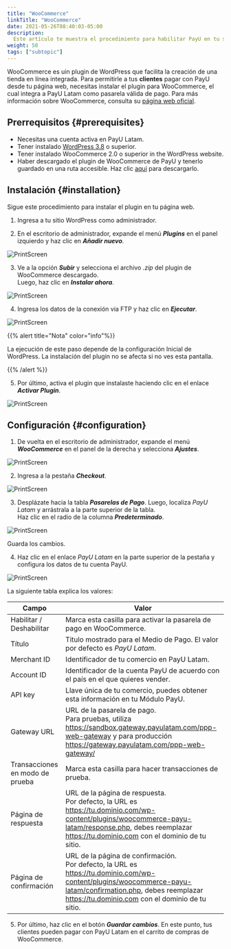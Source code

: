 ```yaml
---
title: "WooCommerce"
linkTitle: "WooCommerce"
date: 2021-05-26T08:40:03-05:00
description:
  Este artículo te muestra el procedimiento para habilitar PayU en tu sitio web de WooCommerce.
weight: 50
tags: ["subtopic"]
---
```


WooCommerce es uin plugin de WordPress que facilita la creación de una tienda en línea integrada. Para permitirle a tus **clientes** pagar con PayU desde tu página web, necesitas instalar el plugin para WooCommerce, el cual integra a PayU Latam como pasarela válida de pago. Para más información sobre WooCommerce, consulta su [página web oficial](https://woocommerce.com/). 

## Prerrequisitos {#prerequisites}
* Necesitas una cuenta activa en PayU Latam.
* Tener instalado [WordPress 3.8](https://wordpress.com/es) o superior.
* Tener instalado WooCommerce 2.0 o superior in the WordPress website.
* Haber descargado el plugin de WooCommerce de PayU y tenerlo guardado en una ruta accesible. Haz clic [aquí](https://github.com/developers-payu-latam/developers-payu-latam.github.io/raw/master/plugins/woocommerce-payu-latam-2.1.zip) para descargarlo.

## Instalación {#installation}
Sigue este procedimiento para instalar el plugin en tu página web.

1. Ingresa a tu sitio WordPress como administrador.

2. En el escritorio de administrador, expande el menú _**Plugins**_ en el panel izquierdo y haz clic en _**Añadir nuevo**_.

![PrintScreen](/assets/WooCommerce/WooCommerce_01.jpg)

3. Ve a la opción _**Subir**_ y selecciona el archivo _.zip_ del plugin de WooCommerce descargado.<br>
Luego, haz clic en _**Instalar ahora**_.

![PrintScreen](/assets/WooCommerce/WooCommerce_02.jpg)

4. Ingresa los datos de la conexión via FTP y haz clic en _**Ejecutar**_.

![PrintScreen](/assets/WooCommerce/WooCommerce_03.jpg)

{{% alert title="Nota" color="info"%}}

La ejecución de este paso depende de la configuración Inicial de WordPress. La instalación del plugin no se afecta si no ves esta pantalla.

{{% /alert %}}  

5. Por último, activa el plugin que instalaste haciendo clic en el enlace _**Activar Plugin**_.

![PrintScreen](/assets/WooCommerce/WooCommerce_04.jpg)

## Configuración {#configuration}
1. De vuelta en el escritorio de administrador, expande el menú _**WooCommerce**_ en el panel de la derecha y selecciona _**Ajustes**_.

![PrintScreen](/assets/WooCommerce/WooCommerce_05.jpg)

2. Ingresa a la pestaña _**Checkout**_.

![PrintScreen](/assets/WooCommerce/WooCommerce_06.jpg)

3. Desplázate hacia la tabla _**Pasarelas de Pago**_. Luego, localiza _PayU Latam_ y arrástrala a la parte superior de la tabla.<br>
Haz clic en el radio de la columna _**Predeterminado**_.

![PrintScreen](/assets/WooCommerce/WooCommerce_07.jpg)

Guarda los cambios. 

4. Haz clic en el enlace _PayU Latam_ en la parte superior de la pestaña y configura los datos de tu cuenta PayU.

![PrintScreen](/assets/WooCommerce/WooCommerce_09.jpg)

La siguiente tabla explica los valores:

| Campo                            | Valor                                                                                      |
|----------------------------------|--------------------------------------------------------------------------------------------|
| Habilitar / Deshabilitar         | Marca esta casilla para activar la pasarela de pago en WooCommerce.                        |
| Título                           | Titulo mostrado para el Medio de Pago. El valor por defecto es _PayU Latam_.               |
| Merchant ID                      | Identificador de tu comercio en PayU Latam.                                                |
| Account ID                       | Identificador de la cuenta PayU de acuerdo con el país en el que quieres vender.           |
| API key                          | Llave única de tu comercio, puedes obtener esta información en tu Módulo PayU.             |
| Gateway URL                      | URL de la pasarela de pago.<br>Para pruebas, utiliza https://sandbox.gateway.payulatam.com/ppp-web-gateway y para producción https://gateway.payulatam.com/ppp-web-gateway/                                                |
| Transacciones en modo de prueba  | Marca esta casilla para hacer transacciones de prueba.                                     |
| Página de respuesta              | URL de la página de respuesta.<br>Por defecto, la URL es https://tu.dominio.com/wp-content/plugins/woocommerce-payu-latam/response.php, debes reemplazar https://tu.dominio.com con el dominio de tu sitio.                |
| Página de confirmación           | URL de la página de confirmación.<br>Por defecto, la URL es https://tu.dominio.com/wp-content/plugins/woocommerce-payu-latam/confirmation.php, debes reemplazar https://tu.dominio.com con el dominio de tu sitio. |

5. Por último, haz clic en el botón _**Guardar cambios**_. En este punto, tus clientes pueden pagar con PayU Latam en el carrito de compras de WooCommerce. 